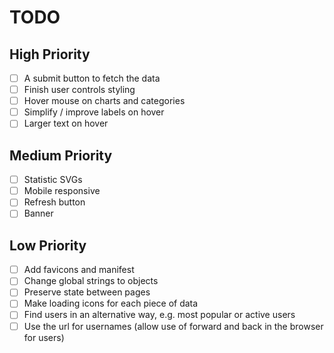 # TODO

## High Priority

- [ ] A submit button to fetch the data
- [ ] Finish user controls styling
- [ ] Hover mouse on charts and categories
- [ ] Simplify / improve labels on hover
- [ ] Larger text on hover

## Medium Priority

- [ ] Statistic SVGs
- [ ] Mobile responsive
- [ ] Refresh button
- [ ] Banner

## Low Priority

- [ ] Add favicons and manifest
- [ ] Change global strings to objects
- [ ] Preserve state between pages
- [ ] Make loading icons for each piece of data
- [ ] Find users in an alternative way, e.g. most popular or active users
- [ ] Use the url for usernames (allow use of forward and back in the browser for users)
